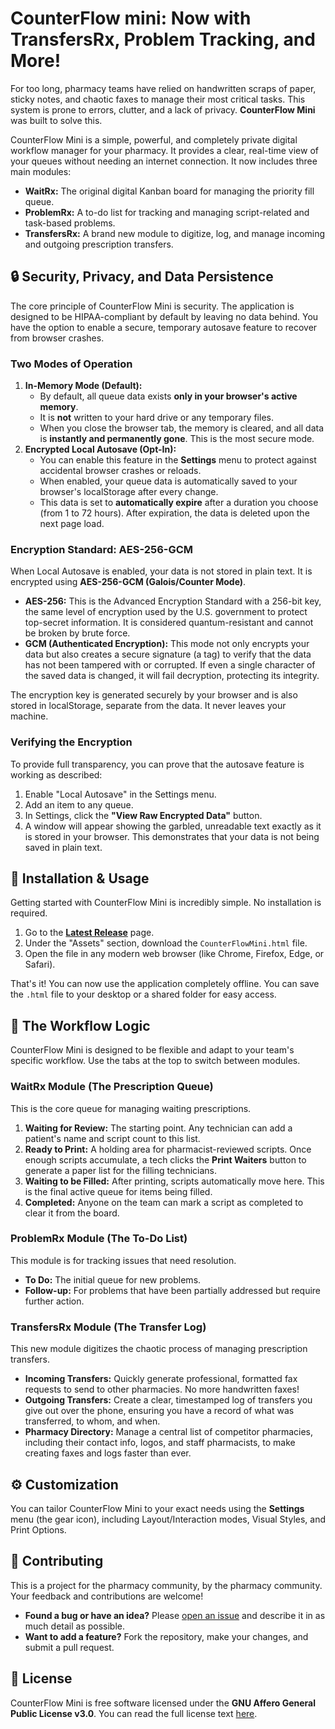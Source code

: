 # CounterFlow mini: Now with TransfersRx, Problem Tracking, and More!

For too long, pharmacy teams have relied on handwritten scraps of paper, sticky notes, and chaotic faxes to manage their most critical tasks. This system is prone to errors, clutter, and a lack of privacy. **CounterFlow Mini** was built to solve this.

CounterFlow Mini is a simple, powerful, and completely private digital workflow manager for your pharmacy. It provides a clear, real-time view of your queues without needing an internet connection. It now includes three main modules:

* **WaitRx:** The original digital Kanban board for managing the priority fill queue.
* **ProblemRx:** A to-do list for tracking and managing script-related and task-based problems.
* **TransfersRx:** A brand new module to digitize, log, and manage incoming and outgoing prescription transfers.

## 🔒 Security, Privacy, and Data Persistence

The core principle of CounterFlow Mini is security. The application is designed to be HIPAA-compliant by default by leaving no data behind. You have the option to enable a secure, temporary autosave feature to recover from browser crashes.

### Two Modes of Operation

1.  **In-Memory Mode (Default):**
    * By default, all queue data exists **only in your browser's active memory**.
    * It is **not** written to your hard drive or any temporary files.
    * When you close the browser tab, the memory is cleared, and all data is **instantly and permanently gone**. This is the most secure mode.
2.  **Encrypted Local Autosave (Opt-In):**
    * You can enable this feature in the **Settings** menu to protect against accidental browser crashes or reloads.
    * When enabled, your queue data is automatically saved to your browser's localStorage after every change.
    * This data is set to **automatically expire** after a duration you choose (from 1 to 72 hours). After expiration, the data is deleted upon the next page load.

### Encryption Standard: AES-256-GCM

When Local Autosave is enabled, your data is not stored in plain text. It is encrypted using **AES-256-GCM (Galois/Counter Mode)**.

* **AES-256:** This is the Advanced Encryption Standard with a 256-bit key, the same level of encryption used by the U.S. government to protect top-secret information. It is considered quantum-resistant and cannot be broken by brute force.
* **GCM (Authenticated Encryption):** This mode not only encrypts your data but also creates a secure signature (a tag) to verify that the data has not been tampered with or corrupted. If even a single character of the saved data is changed, it will fail decryption, protecting its integrity.

The encryption key is generated securely by your browser and is also stored in localStorage, separate from the data. It never leaves your machine.

### Verifying the Encryption

To provide full transparency, you can prove that the autosave feature is working as described:

1.  Enable "Local Autosave" in the Settings menu.
2.  Add an item to any queue.
3.  In Settings, click the **"View Raw Encrypted Data"** button.
4.  A window will appear showing the garbled, unreadable text exactly as it is stored in your browser. This demonstrates that your data is not being saved in plain text.

## 🚀 Installation & Usage

Getting started with CounterFlow Mini is incredibly simple. No installation is required.

1.  Go to the [**Latest Release**](https://github.com/ARKVAULT-HEALTH/CounterFlow/releases) page.
2.  Under the "Assets" section, download the `CounterFlowMini.html` file.
3.  Open the file in any modern web browser (like Chrome, Firefox, Edge, or Safari).

That's it! You can now use the application completely offline. You can save the `.html` file to your desktop or a shared folder for easy access.

## 🔁 The Workflow Logic

CounterFlow Mini is designed to be flexible and adapt to your team's specific workflow. Use the tabs at the top to switch between modules.

### WaitRx Module (The Prescription Queue)

This is the core queue for managing waiting prescriptions.

1.  **Waiting for Review:** The starting point. Any technician can add a patient's name and script count to this list.
2.  **Ready to Print:** A holding area for pharmacist-reviewed scripts. Once enough scripts accumulate, a tech clicks the **Print Waiters** button to generate a paper list for the filling technicians.
3.  **Waiting to be Filled:** After printing, scripts automatically move here. This is the final active queue for items being filled.
4.  **Completed:** Anyone on the team can mark a script as completed to clear it from the board.

### ProblemRx Module (The To-Do List)

This module is for tracking issues that need resolution.

* **To Do:** The initial queue for new problems.
* **Follow-up:** For problems that have been partially addressed but require further action.

### TransfersRx Module (The Transfer Log)

This new module digitizes the chaotic process of managing prescription transfers.

* **Incoming Transfers:** Quickly generate professional, formatted fax requests to send to other pharmacies. No more handwritten faxes!
* **Outgoing Transfers:** Create a clear, timestamped log of transfers you give out over the phone, ensuring you have a record of what was transferred, to whom, and when.
* **Pharmacy Directory:** Manage a central list of competitor pharmacies, including their contact info, logos, and staff pharmacists, to make creating faxes and logs faster than ever.

## ⚙️ Customization

You can tailor CounterFlow Mini to your exact needs using the **Settings** menu (the gear icon), including Layout/Interaction modes, Visual Styles, and Print Options.

## 🤝 Contributing

This is a project for the pharmacy community, by the pharmacy community. Your feedback and contributions are welcome!

* **Found a bug or have an idea?** Please [open an issue](https://github.com/ARKVAULT-HEALTH/CounterFlow/issues) and describe it in as much detail as possible.
* **Want to add a feature?** Fork the repository, make your changes, and submit a pull request.

## 📜 License

CounterFlow Mini is free software licensed under the **GNU Affero General Public License v3.0**. You can read the full license text [here](https://www.gnu.org/licenses/agpl-3.0.html).
